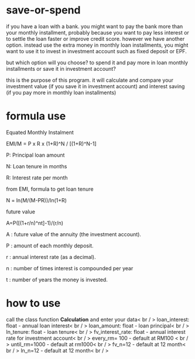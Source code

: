 # save-or-spend
if you have a loan with a bank. you might want to pay the bank more than your monthly installment, probably because you want to pay less interest or to settle the loan faster or improve credit score. however we have another option. instead use the extra money in monthly loan installments, you might want to use it to invest in investment account such as fixed deposit or EPF. 

but which option will you choose? to spend it and pay more in loan monthly installments or save it in investment account? 

this is the purpose of this program. it will calculate and compare your investment value (if you save it in investment account) and interest saving (if you pay more in monthly loan installments) 

# formula use
Equated Monthly Instalment

EMI/M = P x R x (1+R)^N / [(1+R)^N-1]

P: Principal loan amount 

N: Loan tenure in months 

R: Interest rate per month

from EMI, formula to get loan tenure

N = ln(M/(M-PR))/ln(1+R)

future value

A=P([(1+r/n)^nt]-1)/(r/n)

A : future value of the annuity (the investment account).

P : amount of each monthly deposit.

r : annual interest rate (as a decimal).

n : number of times interest is compounded per year 

t : number of years the money is invested.

# how to use
call the class function **Calculation** and enter your data< br / >
loan_interest: float - annual loan interest< br / >
loan_amount: float  - loan principal< br / >
ln_tenure: float - loan tenure< br / >
fv_interest_rate: float - annual interest rate for investment account< br / >
every_rm= 100 - default at RM100 < br / >
until_rm=1000 - default at rm1000< br / >
fv_n=12 - default at 12 month< br / >
ln_n=12 - default at 12 month< br / >
